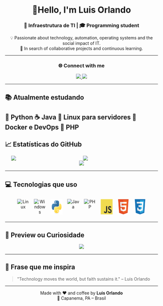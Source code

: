 <div align="center">

# 👋Hello, I'm Luis Orlando

### 📡 Infraestrutura de TI | 🎓 Programming student    
💡 Passionate about technology, automation, operating systems and the social impact of IT.  
🚀 In search of collaborative projects and continuous learning.

---

### 🌐 Connect with me

<a href="https://www.linkedin.com/in/luisorlando/" target="_blank">
  <img src="https://img.shields.io/badge/-LinkedIn-%230077B5?style=for-the-badge&logo=linkedin&logoColor=white" />
</a>
<a href="https://github.com/lopcarv" target="_blank">
  <img src="https://img.shields.io/github/followers/lopcarv?label=Seguidores&style=for-the-badge" />
</a>

</div>

---

## 📚 Atualmente estudando

🐍 Python
☕ Java
🐧 Linux para servidores
🐳 Docker e DevOps
🐘 PHP
---

## 📈 Estatísticas do GitHub

<div align="center" style="display: flex; flex-wrap: wrap; justify-content: center; gap: 10px;">
  <img src="https://github-readme-stats.vercel.app/api?username=lopcarv&theme=aura&show_icons=true&count_private=true" width="45%" />
  <img src="https://github-readme-stats.vercel.app/api/top-langs/?username=lopcarv&theme=aura&layout=compact" width="45%" />
</div>

<div align="center">
  <img src="https://github-profile-trophy.vercel.app/?username=lopcarv&theme=darkhub&column=4" />
</div>

---

## 💻 Tecnologias que uso

<div align="center" style="display: flex; flex-wrap: wrap; justify-content: center; gap: 15px; padding: 10px;">
  <img src="https://cdn3.iconfinder.com/data/icons/logos-brands-3/24/logo_brand_brands_logos_linux-512.png" title="Linux" width="40" />
  <img src="https://cdn4.iconfinder.com/data/icons/social-media-2070/140/_windows-512.png" title="Windows" width="40" />
  <img src="https://raw.githubusercontent.com/devicons/devicon/master/icons/python/python-original.svg" title="Python" width="40" />
  <img src="https://cdn3.iconfinder.com/data/icons/logos-and-brands-adobe/512/181_Java-64.png" title="Java" width="40" />
  <img src="https://cdn2.iconfinder.com/data/icons/technology-devices-12/512/Php_code_file_php-256.png" title="PHP" width="40" />
  <img src="https://raw.githubusercontent.com/devicons/devicon/master/icons/javascript/javascript-original.svg" title="JavaScript" width="40" />
  <img src="https://raw.githubusercontent.com/devicons/devicon/master/icons/html5/html5-original.svg" title="HTML" width="40" />
  <img src="https://raw.githubusercontent.com/devicons/devicon/master/icons/css3/css3-original.svg" title="CSS" width="40" />
</div>

---

## 🎥 Preview ou Curiosidade

<div align="center">
  <img src="https://media.giphy.com/media/qgQUggAC3Pfv687qPC/giphy.gif" width="70%" />
</div>

---

## 🙏 Frase que me inspira

>"Technology moves the world, but faith sustains it."
> – Luis Orlando

---

<div align="center">

Made with ❤️ and coffee by **Luis Orlando**  
📍 Capanema, PA – Brasil  
  
</div>



